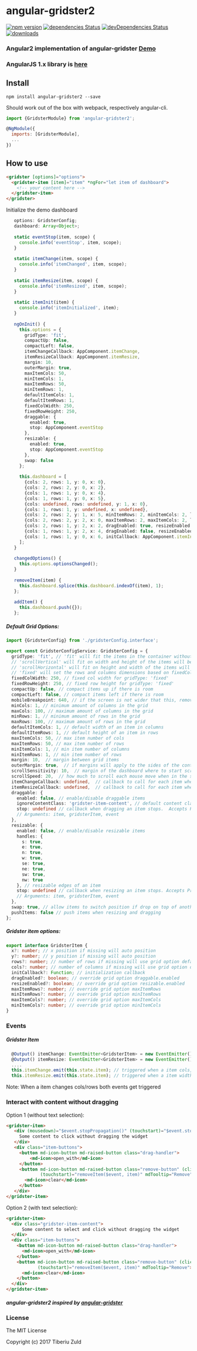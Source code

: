 angular-gridster2
==============
[![npm version](https://badge.fury.io/js/angular-gridster2.svg)](https://badge.fury.io/js/angular-gridster2)
[![dependencies Status](https://david-dm.org/tiberiuzuld/angular-gridster2/status.svg)](https://david-dm.org/tiberiuzuld/angular-gridster2)
[![devDependencies Status](https://david-dm.org/tiberiuzuld/angular-gridster2/dev-status.svg)](https://david-dm.org/tiberiuzuld/angular-gridster2?type=dev)
[![downloads](https://img.shields.io/npm/dm/angular-gridster2.svg)](https://www.npmjs.com/package/angular-gridster2)

### Angular2 implementation of angular-gridster [Demo](http://tiberiuzuld.github.io/angular-gridster2/angular)

### AngularJS 1.x library is [here](https://github.com/tiberiuzuld/angular-gridster2/tree/1.x)

## Install

``npm install angular-gridster2 --save``

Should work out of the box with webpack, respectively angular-cli.

```javascript
import {GridsterModule} from 'angular-gridster2';

@NgModule({
  imports: [GridsterModule],
  ...
})
```

## How to use

```html
<gridster [options]="options">
  <gridster-item [item]="item" *ngFor="let item of dashboard">
    <!-- your content here -->
  </gridster-item>
</gridster>
```

Initialize the demo dashboard
```typescript
   options: GridsterConfig;
   dashboard: Array<Object>;
 
   static eventStop(item, scope) {
     console.info('eventStop', item, scope);
   }
 
   static itemChange(item, scope) {
     console.info('itemChanged', item, scope);
   }
 
   static itemResize(item, scope) {
     console.info('itemResized', item, scope);
   }
 
   static itemInit(item) {
     console.info('itemInitialized', item);
   }
 
   ngOnInit() {
     this.options = {
       gridType: 'fit',
       compactUp: false,
       compactLeft: false,
       itemChangeCallback: AppComponent.itemChange,
       itemResizeCallback: AppComponent.itemResize,
       margin: 10,
       outerMargin: true,
       maxItemCols: 50,
       minItemCols: 1,
       maxItemRows: 50,
       minItemRows: 1,
       defaultItemCols: 1,
       defaultItemRows: 1,
       fixedColWidth: 250,
       fixedRowHeight: 250,
       draggable: {
         enabled: true,
         stop: AppComponent.eventStop
       },
       resizable: {
         enabled: true,
         stop: AppComponent.eventStop
       },
       swap: false
     };
 
     this.dashboard = [
       {cols: 2, rows: 1, y: 0, x: 0},
       {cols: 2, rows: 2, y: 0, x: 2},
       {cols: 1, rows: 1, y: 0, x: 4},
       {cols: 1, rows: 1, y: 0, x: 5},
       {cols: undefined, rows: undefined, y: 1, x: 0},
       {cols: 1, rows: 1, y: undefined, x: undefined},
       {cols: 2, rows: 2, y: 1, x: 5, minItemRows: 2, minItemCols: 2, label: 'Min rows & cols = 2'},
       {cols: 2, rows: 2, y: 2, x: 0, maxItemRows: 2, maxItemCols: 2, label: 'Max rows & cols = 2'},
       {cols: 2, rows: 1, y: 2, x: 2, dragEnabled: true, resizeEnabled: true, label: 'Drag&Resize Enabled'},
       {cols: 1, rows: 1, y: 2, x: 4, dragEnabled: false, resizeEnabled: false, label: 'Drag&Resize Disabled'},
       {cols: 1, rows: 1, y: 0, x: 6, initCallback: AppComponent.itemInit}
     ];
   }
 
   changedOptions() {
     this.options.optionsChanged();
   }
 
   removeItem(item) {
     this.dashboard.splice(this.dashboard.indexOf(item), 1);
   };
 
   addItem() {
     this.dashboard.push({});
   };
```

##### Default Grid Options:
```typescript
import {GridsterConfig} from './gridsterConfig.interface';

export const GridsterConfigService: GridsterConfig = {
  gridType: 'fit', // 'fit' will fit the items in the container without scroll;
  // 'scrollVertical' will fit on width and height of the items will be the same as the width
  // 'scrollHorizontal' will fit on height and width of the items will be the same as the height
  // 'fixed' will set the rows and columns dimensions based on fixedColWidth and fixedRowHeight options
  fixedColWidth: 250, // fixed col width for gridType: 'fixed'
  fixedRowHeight: 250, // fixed row height for gridType: 'fixed'
  compactUp: false, // compact items up if there is room
  compactLeft: false, // compact items left if there is room
  mobileBreakpoint: 640, // if the screen is not wider that this, remove the grid layout and stack the items
  minCols: 1, // minimum amount of columns in the grid
  maxCols: 100, // maximum amount of columns in the grid
  minRows: 1, // minimum amount of rows in the grid
  maxRows: 100, // maximum amount of rows in the grid
  defaultItemCols: 1, // default width of an item in columns
  defaultItemRows: 1, // default height of an item in rows
  maxItemCols: 50, // max item number of cols
  maxItemRows: 50, // max item number of rows
  minItemCols: 1, // min item number of columns
  minItemRows: 1, // min item number of rows
  margin: 10,  // margin between grid items
  outerMargin: true,  // if margins will apply to the sides of the container
  scrollSensitivity: 10,  // margin of the dashboard where to start scrolling
  scrollSpeed: 20,  // how much to scroll each mouse move when in the scrollSensitivity zone
  itemChangeCallback: undefined,  // callback to call for each item when is changes x, y, rows, cols. Arguments: gridsterItem
  itemResizeCallback: undefined,  // callback to call for each item when width/height changes. Arguments: gridsterItem
  draggable: {
    enabled: false, // enable/disable draggable items
    ignoreContentClass: 'gridster-item-content', // default content class to ignore the drag event from
    stop: undefined // callback when dragging an item stops.  Accepts Promise return to cancel/approve drag.
    // Arguments: item, gridsterItem, event
  },
  resizable: {
    enabled: false, // enable/disable resizable items
    handles: {
      s: true,
      e: true,
      n: true,
      w: true,
      se: true,
      ne: true,
      sw: true,
      nw: true
    }, // resizable edges of an item
    stop: undefined // callback when resizing an item stops. Accepts Promise return to cancel/approve resize.
    // Arguments: item, gridsterItem, event
  },
  swap: true, // allow items to switch position if drop on top of another
  pushItems: false // push items when resizing and dragging
};
```

##### Gridster item options:
```typescript
export interface GridsterItem {
  x?: number; // x position if missing will auto position
  y?: number; // y position if missing will auto position
  rows?: number; // number of rows if missing will use grid option defaultItemRows
  cols?: number; // number of columns if missing will use grid option defaultItemCols
  initCallback?: Function; // initialization callback
  dragEnabled?: boolean; // override grid option draggable.enabled
  resizeEnabled?: boolean; // override grid option resizable.enabled
  maxItemRows?: number; // override grid option maxItemRows
  minItemRows?: number; // override grid option minItemRows
  maxItemCols?: number; // override grid option maxItemCols
  minItemCols?: number; // override grid option minItemCols
}
```

### Events 

##### Gridster Item
```typescript
  @Output() itemChange: EventEmitter<GridsterItem> = new EventEmitter();
  @Output() itemResize: EventEmitter<GridsterItem> = new EventEmitter();
  ....
  this.itemChange.emit(this.state.item); // triggered when a item cols,rows, x ,y changed
  this.itemResize.emit(this.state.item); // triggered when a item width/height changed
```
Note: When a item changes cols/rows both events get triggered


### Interact with content without dragging

Option 1 (without text selection):
```html
<gridster-item>
   <div (mousedown)="$event.stopPropagation()" (touchstart)="$event.stopPropagation()">
     Some content to click without dragging the widget
   </div>
   <div class="item-buttons">
     <button md-icon-button md-raised-button class="drag-handler">
         <md-icon>open_with</md-icon>
     </button>
     <button md-icon-button md-raised-button class="remove-button" (click)="removeItem($event, item)"
             (touchstart)="removeItem($event, item)" mdTooltip="Remove">
       <md-icon>clear</md-icon>
     </button>
   </div>
</gridster-item>
```

Option 2 (with text selection):
```html
<gridster-item>
  <div class="gridster-item-content">
      Some content to select and click without dragging the widget
  </div>
  <div class="item-buttons">
    <button md-icon-button md-raised-button class="drag-handler">
      <md-icon>open_with</md-icon>
    </button>
    <button md-icon-button md-raised-button class="remove-button" (click)="removeItem($event, item)"
            (touchstart)="removeItem($event, item)" mdTooltip="Remove">
      <md-icon>clear</md-icon>
    </button>
  </div>
</gridster-item>
```

##### angular-gridster2 inspired by [angular-gridster](https://github.com/ManifestWebDesign/angular-gridster) 
### License
 The MIT License
 
 Copyright (c) 2017 Tiberiu Zuld
